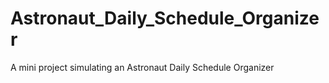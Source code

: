 # Astronaut_Daily_Schedule_Organizer
A mini project simulating an Astronaut Daily Schedule Organizer
